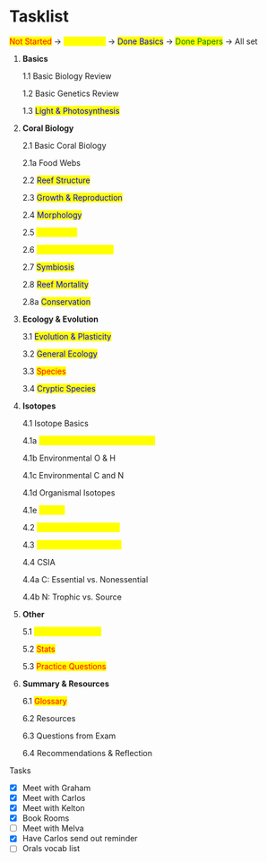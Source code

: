 # Tasklist

<mark style="color:red;">Not Started</mark> -> <mark style="color:yellow;">In Progress</mark> -> <mark style="color:blue;">Done Basics</mark> -> <mark style="color:green;">Done Papers</mark> -> All set&#x20;

1.  **Basics**

    1.1    Basic Biology Review&#x20;

    1.2   Basic Genetics Review&#x20;

    1.3   <mark style="color:blue;">Light & Photosynthesis</mark>&#x20;
2.  **Coral Biology**

    2.1    Basic Coral Biology&#x20;

    &#x20;           2.1a    Food Webs&#x20;

    2.2   <mark style="color:blue;">Reef Structure</mark>&#x20;

    2.3   <mark style="color:blue;">Growth & Reproduction</mark>&#x20;

    2.4   <mark style="color:blue;">Morphology</mark>&#x20;

    2.5   <mark style="color:yellow;">Physiology</mark>&#x20;

    2.6   <mark style="color:yellow;">Mixotrophy & Energy</mark>&#x20;

    2.7   <mark style="color:blue;">Symbiosis</mark>&#x20;

    2.8   <mark style="color:blue;">Reef Mortality</mark>&#x20;

    &#x20;           2.8a   <mark style="color:blue;">Conservation</mark>&#x20;
3.  **Ecology & Evolution**

    3.1    <mark style="color:blue;">Evolution & Plasticity</mark>&#x20;

    3.2   <mark style="color:blue;">General Ecology</mark>&#x20;

    3.3   <mark style="color:red;">Species</mark>

    3.4   <mark style="color:blue;">Cryptic Species</mark>&#x20;
4.  **Isotopes**

    4.1    Isotope Basics

    &#x20;           4.1a  <mark style="color:yellow;">Instrumentation & Methodology</mark>&#x20;

    &#x20;           4.1b   Environmental O & H&#x20;

    &#x20;           4.1c   Environmental C and N&#x20;

    &#x20;           4.1d   Organismal Isotopes&#x20;

    &#x20;           4.1e   <mark style="color:yellow;">Lipids?</mark>&#x20;

    4.2   <mark style="color:yellow;">Fractionation in Corals</mark>&#x20;

    4.3   <mark style="color:yellow;">Trophic Niche Analysis</mark>&#x20;

    4.4   CSIA

    &#x20;           4.4a C: Essential vs. Nonessential&#x20;

    &#x20;           4.4b N: Trophic vs. Source&#x20;
5.  **Other**

    5.1     <mark style="color:yellow;">Science & Society</mark>&#x20;

    5.2    <mark style="color:red;">Stats</mark>

    5.3    <mark style="color:red;">Practice Questions</mark> &#x20;
6.  **Summary & Resources**&#x20;

    6.1    <mark style="color:red;">Glossary</mark>&#x20;

    6.2   Resources&#x20;

    6.3   Questions from Exam&#x20;

    6.4   Recommendations & Reflection&#x20;



Tasks&#x20;

* [x] Meet with Graham
* [x] Meet with Carlos
* [x] Meet with Kelton
* [x] Book Rooms
* [ ] Meet with Melva&#x20;
* [x] Have Carlos send out reminder
* [ ] Orals vocab list&#x20;
